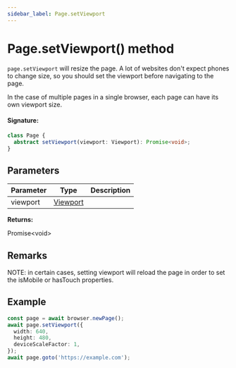 ```yaml
---
sidebar_label: Page.setViewport
---
```


# Page.setViewport() method

`page.setViewport` will resize the page. A lot of websites don't expect phones to change size, so you should set the viewport before navigating to the page.

In the case of multiple pages in a single browser, each page can have its own viewport size.

#### Signature:

```typescript
class Page {
  abstract setViewport(viewport: Viewport): Promise<void>;
}
```

## Parameters

| Parameter | Type                                | Description |
| --------- | ----------------------------------- | ----------- |
| viewport  | [Viewport](./puppeteer.viewport.md) |             |

**Returns:**

Promise&lt;void&gt;

## Remarks

NOTE: in certain cases, setting viewport will reload the page in order to set the isMobile or hasTouch properties.

## Example

```ts
const page = await browser.newPage();
await page.setViewport({
  width: 640,
  height: 480,
  deviceScaleFactor: 1,
});
await page.goto('https://example.com');
```
